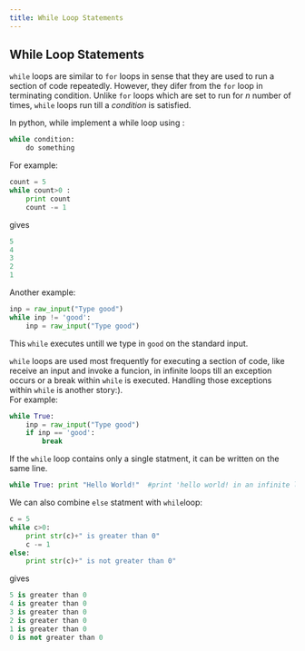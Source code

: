 ```yaml
---
title: While Loop Statements
---
```

## While Loop Statements

`while` loops are similar to `for` loops in sense that they are used to run a section of code repeatedly. However, they difer from the `for` loop in terminating condition. Unlike `for` loops which are set to run for <i>n</i> number of times, `while` loops run till a <i>condition</i> is satisfied.

In python, while implement a while loop using :

```python
while condition:
    do something
```
For example:

```python
count = 5
while count>0 :
    print count
    count -= 1
```

gives

```python
5
4
3
2
1
```
Another example:

```python
inp = raw_input("Type good")
while inp != 'good':
    inp = raw_input("Type good")
```
This `while` executes untill we type in `good` on the standard input.

`while` loops are used most frequently for executing a section of code, like receive an input and invoke a funcion, in infinite loops till an exception occurs or a break within `while` is executed. Handling those exceptions within `while` is another story:).
<br>For example:

```python
while True:
    inp = raw_input("Type good")
    if inp == 'good':
        break
```
If the `while` loop contains only a single statment, it can be written on the same line.
```python
while True: print "Hello World!"  #print 'hello world! in an infinite loop
```
We can also combine `else` statment with `while`loop:
```python
c = 5
while c>0:
    print str(c)+" is greater than 0"
    c -= 1
else:
    print str(c)+" is not greater than 0"
```
gives
```python
5 is greater than 0
4 is greater than 0
3 is greater than 0
2 is greater than 0
1 is greater than 0
0 is not greater than 0
```
